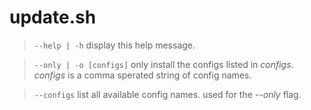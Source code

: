 # update.sh

> `--help | -h`
>	display this help message.

> `--only | -o [configs]`
>	only install the configs listed in *configs*.
> *configs* is a comma sperated string of config names.

> `--configs`
> list all available config names.
> used for the *--only* flag.
